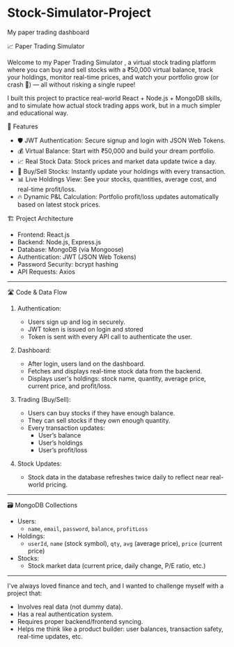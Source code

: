 # Stock-Simulator-Project
My paper trading dashboard

📈 Paper Trading Simulator

Welcome to my Paper Trading Simulator , a virtual stock trading platform where you can buy and sell stocks with a ₹50,000 virtual balance, track your holdings, monitor real-time prices, and watch your portfolio grow (or crash 🫠) — all without risking a single rupee!

I built this project to practice real-world React + Node.js + MongoDB skills, and to simulate how actual stock trading apps work, but in a much simpler and educational way.



 🚀 Features

- 🛡️ JWT Authentication: Secure signup and login with JSON Web Tokens.
- 💰 Virtual Balance: Start with ₹50,000 and build your dream portfolio.
- 📈 Real Stock Data: Stock prices and market data update twice a day.
- 🛒 Buy/Sell Stocks: Instantly update your holdings with every transaction.
- 📊 Live Holdings View: See your stocks, quantities, average cost, and real-time profit/loss.
- 🔥 Dynamic P&L Calculation: Portfolio profit/loss updates automatically based on latest stock prices.



 🏗️ Project Architecture

- Frontend: React.js
- Backend: Node.js, Express.js
- Database: MongoDB (via Mongoose)
- Authentication: JWT (JSON Web Tokens)
- Password Security: bcrypt hashing
- API Requests: Axios

---

 🛣️ Code & Data Flow

1. Authentication:
   - Users sign up and log in securely.
   - JWT token is issued on login and stored
   - Token is sent with every API call to authenticate the user.

2. Dashboard:
   - After login, users land on the dashboard.
   - Fetches and displays real-time stock data from the backend.
   - Displays user's holdings: stock name, quantity, average price, current price, and profit/loss.

3. Trading (Buy/Sell):
   - Users can buy stocks if they have enough balance.
   - They can sell stocks if they own enough quantity.
   - Every transaction updates:
     - User’s balance
     - User’s holdings
     - User’s profit/loss

4. Stock Updates:
   - Stock data in the database refreshes twice daily to reflect near real-world pricing.

---

 🗃️ MongoDB Collections

- Users:
  - `name`, `email`, `password`, `balance`, `profitLoss`
- Holdings:
  - `userId`, `name` (stock symbol), `qty`, `avg` (average price), `price` (current price)
- Stocks:
  - Stock market data (current price, daily change, P/E ratio, etc.)

---



I've always loved finance and tech, and I wanted to challenge myself with a project that:
- Involves real data (not dummy data).
- Has a real authentication system.
- Requires proper backend/frontend syncing.
- Helps me think like a product builder: user balances, transaction safety, real-time updates, etc.





